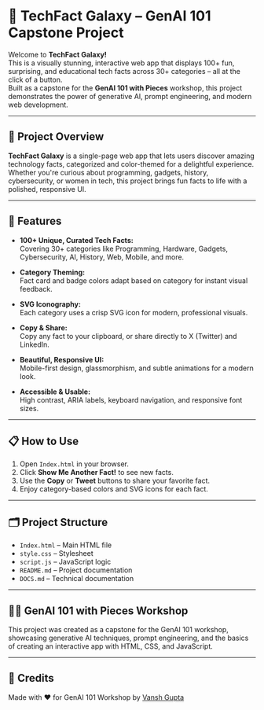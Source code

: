 
# 🚀 TechFact Galaxy – GenAI 101 Capstone Project

Welcome to **TechFact Galaxy!**  
This is a visually stunning, interactive web app that displays 100+ fun, surprising, and educational tech facts across 30+ categories – all at the click of a button.  
Built as a capstone for the **GenAI 101 with Pieces** workshop, this project demonstrates the power of generative AI, prompt engineering, and modern web development.

---

## 🌟 Project Overview

**TechFact Galaxy** is a single-page web app that lets users discover amazing technology facts, categorized and color-themed for a delightful experience.  
Whether you're curious about programming, gadgets, history, cybersecurity, or women in tech, this project brings fun facts to life with a polished, responsive UI.

---

## 🧰 Features

- **100+ Unique, Curated Tech Facts:**  
  Covering 30+ categories like Programming, Hardware, Gadgets, Cybersecurity, AI, History, Web, Mobile, and more.

- **Category Theming:**  
  Fact card and badge colors adapt based on category for instant visual feedback.

- **SVG Iconography:**  
  Each category uses a crisp SVG icon for modern, professional visuals.

- **Copy & Share:**  
  Copy any fact to your clipboard, or share directly to X (Twitter) and LinkedIn.

- **Beautiful, Responsive UI:**  
  Mobile-first design, glassmorphism, and subtle animations for a modern look.

- **Accessible & Usable:**  
  High contrast, ARIA labels, keyboard navigation, and responsive font sizes.

---

## 📋 How to Use

1. Open `Index.html` in your browser.
2. Click **Show Me Another Fact!** to see new facts.
3. Use the **Copy** or **Tweet** buttons to share your favorite fact.
4. Enjoy category-based colors and SVG icons for each fact.

---

## 🗂️ Project Structure

- `Index.html` – Main HTML file
- `style.css` – Stylesheet
- `script.js` – JavaScript logic
- `README.md` – Project documentation
- `DOCS.md` – Technical documentation

---

## 🧑‍💻 GenAI 101 with Pieces Workshop

This project was created as a capstone for the GenAI 101 workshop, showcasing generative AI techniques, prompt engineering, and the basics of creating an interactive app with HTML, CSS, and JavaScript.

---

## 🙌 Credits

Made with ❤️ for GenAI 101 Workshop by [Vansh Gupta](https://www.linkedin.com/in/vanshdigitals/)
